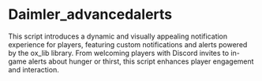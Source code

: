 # Daimler_advancedalerts
This script introduces a dynamic and visually appealing notification experience for players, featuring custom notifications and alerts powered by the ox_lib library. From welcoming players with Discord invites to in-game alerts about hunger or thirst, this script enhances player engagement and interaction.
